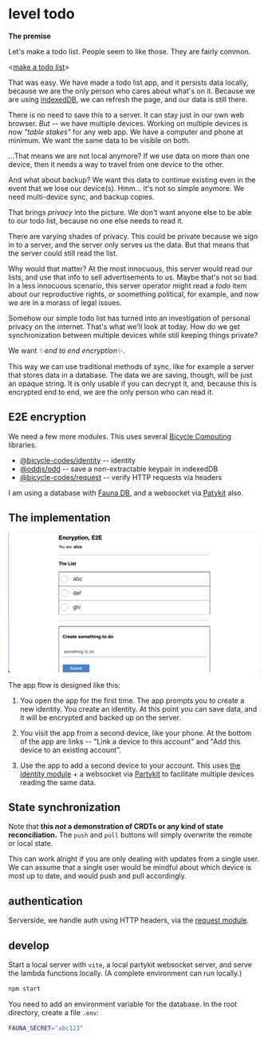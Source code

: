 # level todo

__The premise__

Let's make a todo list. People seem to like those. They are fairly common.

<[make a todo list](https://github.com/nichoth/level-todo/blob/3f1b687e4b65d970c31b3f4642a4172156b01fce/example/state.ts)>

That was easy. We have made a todo list app, and it persists data locally, because we are the only person who cares about what's on it. Because we are using [indexedDB](https://developer.mozilla.org/en-US/docs/Web/API/IndexedDB_API/Using_IndexedDB), we can refresh the page, and our data is still there.

There is no need to save this to a server. It can stay just in our own web browser. *But* -- we have multiple devices. Working on multiple devices is now *"table stakes"* for any web app. We have a computer and phone at minimum. We want the same data to be visible on both.

...That means we are not local anymore? If we use data on more than one device, then it needs a way to travel from one device to the other.

And what about backup? We want this data to continue existing even in the event that we lose our device(s). Hmm... it's not so simple anymore. We need multi-device sync, and backup copies.

That brings *privacy* into the picture. We don't want anyone else to be able to our todo list, because no one else needs to read it.

There are varying shades of privacy. This could be private because we sign in to a server, and the server only serves *us* the data. But that means that the server could still read the list.

Why would that matter? At the most innocuous, this server would read our lists, and use that info to sell advertisements to us. Maybe that's not so bad. In a less innocuous scenario, this server operator might read a *todo* item about our reproductive rights, or soomething political, for example, and now we are in a morass of legal issues.

Somehow our simple todo list has turned into an investigation of personal privacy on the internet. That's what we'll look at today. How do we get synchronization between multiple devices while still keeping things private?

We want ✨*end to end encryption*✨.

This way we can use traditional methods of sync, like for example a server that stores data in a database. The data we are saving, though, will be just an opaque string. It is only usable if you can decrypt it, and, because this is encrypted end to end, we are the only person who can read it.

## E2E encryption
We need a few more modules. This uses several [Bicycle Computing](https://github.com/bicycle-codes/) libraries.

* [@bicycle-codes/identity](https://github.com/bicycle-codes/identity) -- identity
* [@oddjs/odd](https://github.com/oddsdk/ts-odd) -- save a non-extractable keypair in indexedDB
* [@bicycle-codes/request](https://github.com/bicycle-codes/request) -- verify HTTP requests via headers

I am using a database with [Fauna DB](https://faunadb.com/), and a websocket via [Patykit](https://partykit.io/) also.

## The implementation

![Screenshot of the app](image.png)

The app flow is designed like this:

1. You open the app for the first time. The app prompts you to create a new identity. You create an identity. At this point you can save data, and it will be encrypted and backed up on the server.

2. You visit the app from a second device, like your phone. At the bottom of the app are links -- "Link a device to this account" and "Add this device to an existing account".

3. Use the app to add a second device to your account. This uses [the identity module](https://github.com/bicycle-codes/identity) + a websocket via [Partykit](https://partykit.io/) to facilitate multiple devices reading the same data.

## State synchronization

Note that __this *not* a demonstration of CRDTs or any kind of state reconciliation.__ The `push` and `pull` buttons will simply overwrite the remote or local state.

This can work alright if you are only dealing with updates from a single user. We can assume that a single user would be mindful about which device is most up to date, and would push and pull accordingly.

## authentication

Serverside, we handle auth using HTTP headers, via the [request module](https://github.com/bicycle-codes/request).

## develop

Start a local server with `vite`, a local partykit websocket server, and serve the lambda functions locally. (A complete environment can run locally.)

```sh
npm start
```

You need to add an environment variable for the database. In the root directory, create a file `.env`:

```sh
FAUNA_SECRET="abc123"
```
